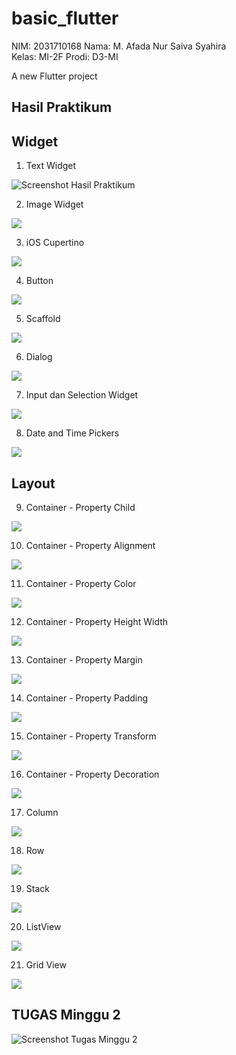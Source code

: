 # basic_flutter

NIM: 2031710168
Nama: M. Afada Nur Saiva Syahira  
Kelas: MI-2F
Prodi: D3-MI

A new Flutter project

## Hasil Praktikum
## Widget
1. Text Widget

![Screenshot Hasil Praktikum](screenshot/Text.png)

2. Image Widget

![](screenshot/Image.png)

3. iOS Cupertino 

![](screenshot/cupertino.png)

4. Button

![](screenshot/button.png)

5. Scaffold

![](screenshot/Scaffold.png)

6. Dialog

![](screenshot/dialog.png)

7. Input dan Selection Widget

![](screenshot/input_selection.png)

8. Date and Time Pickers

![](screenshot/datetimepicker.png)

## Layout
9. Container - Property Child

![](screenshot/container.png)

10. Container - Property Alignment

![](screenshot/bottompropertyalignment.png)

11. Container - Property Color

![](screenshot/color.png)

12. Container - Property Height Width

![](screenshot/height&width.png)

13. Container - Property Margin

![](screenshot/margin.png)

14. Container - Property Padding

![](screenshot/padding.png)

15. Container - Property Transform

![](screenshot/transform.png)

16. Container - Property Decoration

![](screenshot/decoration.png)

17. Column

![](screenshot/column.png)

18. Row

![](screenshot/row.png)

19. Stack

![](screenshot/stack.png)

20. ListView

![](screenshot/listView.png)

21. Grid View

![](screenshot/gridview.png)

## TUGAS Minggu 2
![Screenshot Tugas Minggu 2](screenshot/tugas.png)
